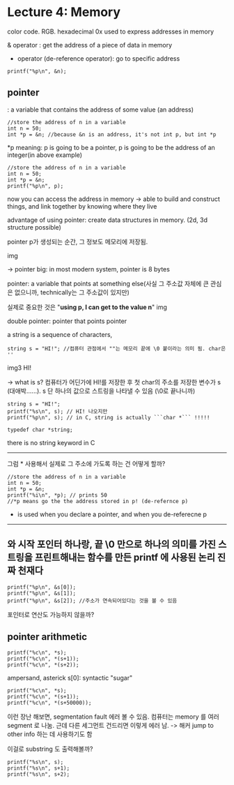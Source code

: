 # Lecture 4: Memory

color code. 
RGB. 
hexadecimal
0x
used to express addresses in memory

& operator : get the address of a piece of data in memory
* operator (de-reference operator): go to specific address

```
printf("%p\n", &n);
```


## pointer
: a variable that contains the address of some value (an address)

```
//store the address of n in a variable
int n = 50;
int *p = &n; //because &n is an address, it's not int p, but int *p
```

*p meaning: p is going to be a pointer, p is going to be the address of an integer(in above example)


```
//store the address of n in a variable
int n = 50;
int *p = &n;
printf("%p\n", p);
```

now you can access the address in memory
-> able to build and construct things, and link together by knowing where they live

advantage of using pointer: create data structures in memory. (2d, 3d structure possible)

pointer p가 생성되는 순간, 그 정보도 메모리에 저장됨. 

img

-> pointer big: in most modern system, pointer is 8 bytes

pointer: a variable that points at something else(사실 그 주소값 자체에 큰 관심은 없으니까, technically는 그 주소값이 있지만)

실제로 중요한 것은 "**using p, I can get to the value n**"
img

double pointer: pointer that points pointer

a string is a sequence of characters, 
```
string s = "HI!"; //컴퓨터 관점에서 ""는 메모리 끝에 \0 붙이라는 의미 됨. char은 ''
```
img3 HI!

-> what is s?
컴퓨터가 어딘가에 HI!를 저장한 후 첫 char의 주소를 저장한 변수가 s (대애박......). s 단 하나의 값으로 스트링을 나타낼 수 있음
(\0로 끝나니까)
```
string s = "HI!"; 
printf("%s\n", s); // HI! 나오지만
printf("%p\n", s); // in C, string is actually ```char *``` !!!!!
```

```
typedef char *string;
```
there is no string keyword in C

---
그럼 * 사용해서 실제로 그 주소에 가도록 하는 건 어떻게 할까?

```
//store the address of n in a variable
int n = 50;
int *p = &n;
printf("%i\n", *p); // prints 50
//*p means go the the address stored in p! (de-refernce p)
```

* is used when you declare a pointer, and when you de-referecne p

---
와 시작 포인터 하나랑, 끝 \0 만으로 하나의 의미를 가진 스트링을 프린트해내는 함수를 만든 printf 에 사용된 논리 진짜 천재다
---
```
printf("%p\n", &s[0]);
printf("%p\n", &s[1]);
printf("%p\n", &s[2]); //주소가 연속되어있다는 것을 볼 수 있음
```
포인터로 연산도 가능하지 않을까?

## pointer arithmetic

```
printf("%c\n", *s);
printf("%c\n", *(s+1));
printf("%c\n", *(s+2)); 
```

ampersand, asterick
s[0]: syntactic "sugar"

```
printf("%c\n", *s);
printf("%c\n", *(s+1));
printf("%c\n", *(s+50000)); 
```

이런 장난 해보면, segmentation fault  에러 볼 수 있음.
컴퓨터는 memory 를 여러 segment 로 나눔. 근데 다른 세그먼트 건드리면 이렇게 에러 남. 
-> 해커 jump to other info 하는 데 사용하기도 함

이걸로 substring 도 출력해볼까?


```
printf("%s\n", s);
printf("%s\n", s+1);
printf("%s\n", s+2); 
```

